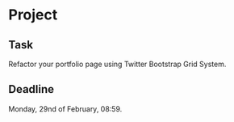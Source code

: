 # Project

## Task

Refactor your portfolio page using Twitter Bootstrap Grid System.

## Deadline

Monday, 29nd of February, 08:59.



